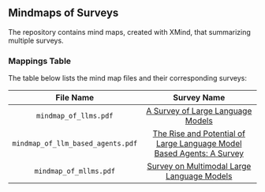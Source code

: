 ## Mindmaps of Surveys

The repository contains mind maps, created with XMind, that summarizing multiple surveys.

### Mappings Table

The table below lists the mind map files and their corresponding surveys:

|**File Name**|**Survey Name**|
|:---:|:---:|
|`mindmap_of_llms.pdf`|[A Survey of Large Language Models](https://arxiv.org/abs/2303.18223)|
|`mindmap_of_llm_based_agents.pdf`|[The Rise and Potential of Large Language Model Based Agents: A Survey](https://arxiv.org/abs/2309.07864)|
|`mindmap_of_mllms.pdf`|[Survey on Multimodal Large Language Models](https://arxiv.org/abs/2306.13549)|